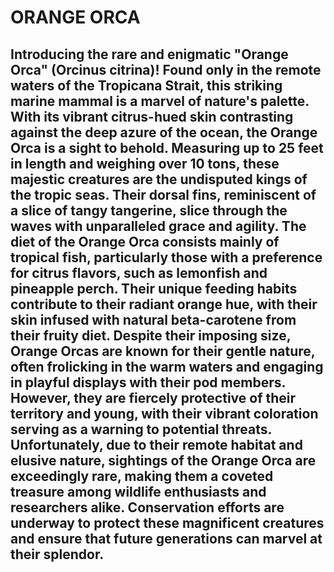 # ORANGE ORCA
## Introducing the rare and enigmatic "Orange Orca" (Orcinus citrina)! Found only in the remote waters of the Tropicana Strait, this striking marine mammal is a marvel of nature's palette. With its vibrant citrus-hued skin contrasting against the deep azure of the ocean, the Orange Orca is a sight to behold. Measuring up to 25 feet in length and weighing over 10 tons, these majestic creatures are the undisputed kings of the tropic seas. Their dorsal fins, reminiscent of a slice of tangy tangerine, slice through the waves with unparalleled grace and agility. The diet of the Orange Orca consists mainly of tropical fish, particularly those with a preference for citrus flavors, such as lemonfish and pineapple perch. Their unique feeding habits contribute to their radiant orange hue, with their skin infused with natural beta-carotene from their fruity diet. Despite their imposing size, Orange Orcas are known for their gentle nature, often frolicking in the warm waters and engaging in playful displays with their pod members. However, they are fiercely protective of their territory and young, with their vibrant coloration serving as a warning to potential threats. Unfortunately, due to their remote habitat and elusive nature, sightings of the Orange Orca are exceedingly rare, making them a coveted treasure among wildlife enthusiasts and researchers alike. Conservation efforts are underway to protect these magnificent creatures and ensure that future generations can marvel at their splendor.